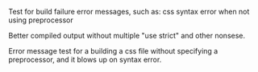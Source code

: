 Test for build failure error messages, such as:
  css syntax error when not using preprocessor

Better compiled output without multiple "use strict" and other nonsese.

Error message test for a building a css file without specifying a preprocessor,
and it blows up on syntax error.

